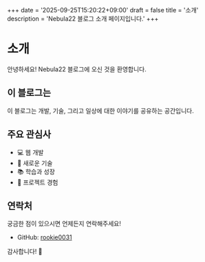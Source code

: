 +++
date = '2025-09-25T15:20:22+09:00'
draft = false
title = '소개'
description = 'Nebula22 블로그 소개 페이지입니다.'
+++

# 소개

안녕하세요! Nebula22 블로그에 오신 것을 환영합니다.

## 이 블로그는

이 블로그는 개발, 기술, 그리고 일상에 대한 이야기를 공유하는 공간입니다.

## 주요 관심사

- 💻 웹 개발
- 🚀 새로운 기술
- 📚 학습과 성장
- 🌟 프로젝트 경험

## 연락처

궁금한 점이 있으시면 언제든지 연락해주세요!

- GitHub: [rookie0031](https://github.com/rookie0031)

감사합니다! 🙏
